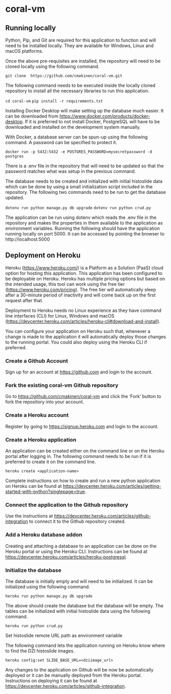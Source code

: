 # coral-vm


## Running locally
Python, Pip, and Git are required for this application to function and will need to be installed locally. They are available for Windows, Linux and macOS platforms. 

Once the above pre-requisites are installed, the repository will need to be cloned locally using the following command. 
 
`git clone  https://github.com/cmakinen/coral-vm.git`

The following command needs to be executed inside the locally cloned repository to install all the necessary libraries to run this application. 

`cd coral-vm`
`pip install -r requirements.txt`

Installing Docker Desktop will make setting up the database much easier. It can be downloaded from https://www.docker.com/products/docker-desktop. If it is preferred to not install Docker, PostgreSQL will have to be downloaded and installed on the development system manually.

With Docker, a database server can be spun-up using the following command. A password can be specified to protect it.

`docker run -p 5432:5432 -e POSTGRES_PASSWORD=mysecretpassword -d postgres`

There is a .env file in the repository that will need to be updated so that the password matches what was setup in the previous command. 

The database needs to be created and initialized with initial histoslide data which can be done by using a small initialization script included in the repository. The following two commands need to be run to get the database updated.

`dotenv run python manage.py db upgrade`
`dotenv run python crud.py`

The application can be run using dotenv which reads the .env file in the repository and makes the properties in them available to the application as environment variables. Running the following should have the application running locally on port 5000. It can be accessed by pointing the browser to http://localhost:5000


## Deployment on Heroku

Heroku (https://www.heroku.com/) is a Platform as a Solution (PaaS) cloud option for hosting this application. This application has been configured to be deployable on Heroku. Heroku has multiple pricing options but based on the intended usage, this tool can work using the free tier (https://www.heroku.com/pricing). The free tier will automatically sleep after a 30-minute period of inactivity and will come back up on the first request after that.

Deployment to Heroku needs no Linux experience as they have command line interfaces (CLI) for Linux, Windows and macOS (https://devcenter.heroku.com/articles/heroku-cli#download-and-install).

You can configure your application on Heroku such that, whenever a change is made to the application it will automatically deploy those changes to the running portal. You could also deploy using the Heroku CLI if preferred.

### Create a Github Account

Sign up for an account at https://github.com and login to the account.

### Fork the existing coral-vm Github repository

Go to https://github.com/cmakinen/coral-vm and click the ‘Fork’ button to fork the repository into your account.

### Create a Heroku account

Register by going to https://signup.heroku.com and login to the account. 

### Create a Heroku application

An application can be created either on the command line or on the Heroku portal after logging in. The following command needs to be run if it is preferred to create it on the command line.

`heroku create <application-name>`

Complete instructions on how to create and run a new python application on Heroku can be found at https://devcenter.heroku.com/articles/getting-started-with-python?singlepage=true. 

### Connect the application to the Github repository

Use the instructions at https://devcenter.heroku.com/articles/github-integration to connect it to the Github repository created.


### Add a Heroku database addon

Creating and attaching a database to an application can be done on the Heroku portal or using the Heroku CLI. Instructions can be found at https://devcenter.heroku.com/articles/heroku-postgresql.

### Initialize the database

The database is initially empty and will need to be initialized. It can be initialized using the following command.

`heroku run python manage.py db upgrade`

The above should create the database but the database will be empty. The tables can be initialized with initial histoslide data using the following command.

`heroku run python crud.py `

Set histoslide remote URL path as environment variable

The following command lets the application running on Heroku know where to find the DZI histoslide images.

`heroku config:set SLIDE_BASE_URL=<dziimage_url>`

Any changes to the application on Github will be now be automatically deployed or it can be manually deployed from the Heroku portal. Instructions on deploying it can be found at https://devcenter.heroku.com/articles/github-integration.

